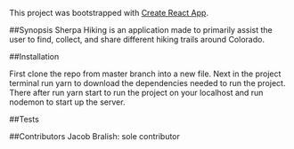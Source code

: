 This project was bootstrapped with [Create React App](https://github.com/facebook/create-react-app).

##Synopsis
Sherpa Hiking is an application made to primarily assist the user to find, collect, and share different hiking trails around Colorado.

##Installation

First clone the repo from master branch into a new file. Next in the project terminal run yarn to download the dependencies needed to run the project. There after run yarn start to run the project on your localhost and run nodemon to start up the server.

##Tests

##Contributors
Jacob Bralish: sole contributor
